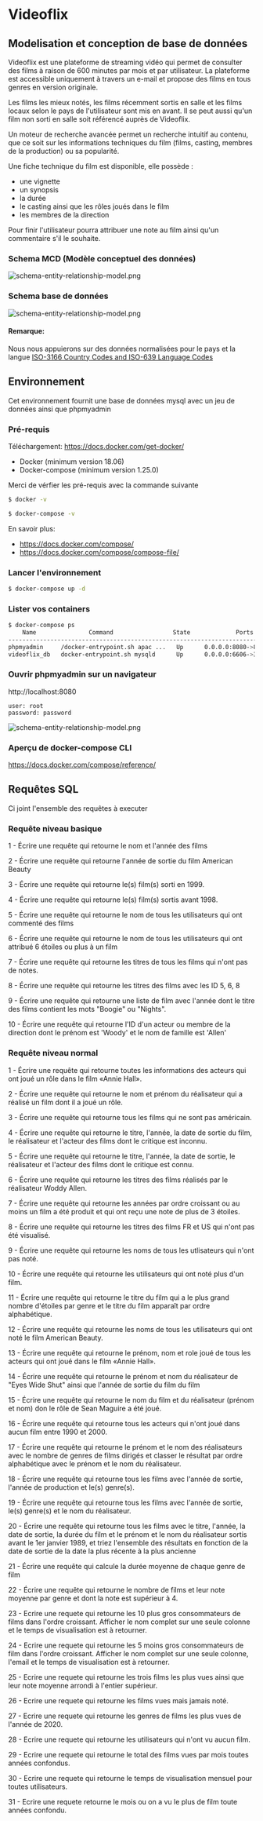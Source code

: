# Videoflix

##  Modelisation et conception de base de données

Videoflix est une plateforme de streaming vidéo qui permet de consulter des films à raison de 600 minutes par mois et par utilisateur.
La plateforme est accessible uniquement à travers un e-mail et propose des films en tous genres en version originale.

Les films les mieux notés, les films récemment sortis en salle et les films locaux selon le pays de l'utilisateur sont mis en avant. 
Il se peut aussi qu'un film non sorti en salle soit référencé auprès de Videoflix.

Un moteur de recherche avancée permet un recherche intuitif au contenu, que ce soit sur les informations techniques du film (films, casting, membres de la production) ou sa popularité.

Une fiche technique du film est disponible, elle possède :
* une vignette
* un synopsis
* la durée
* le casting ainsi que les rôles joués dans le film
* les membres de la direction

Pour finir l'utilisateur pourra attribuer une note au film ainsi qu'un commentaire s'il le souhaite.

### Schema MCD (Modèle conceptuel des données)
![schema-entity-relationship-model.png](schema-entity-relationship-model.png)

### Schema base de données 
![schema-entity-relationship-model.png](schema-database.png)

#### Remarque: 
Nous nous appuierons sur des données normalisées pour le pays et la langue 
[ISO-3166 Country Codes and ISO-639 Language Codes](https://docs.oracle.com/cd/E13214_01/wli/docs92/xref/xqisocodes.html)


## Environnement

Cet environnement fournit une base de données mysql avec un jeu de données ainsi que phpmyadmin

### Pré-requis

Téléchargement: https://docs.docker.com/get-docker/

* Docker (minimum version 18.06)
* Docker-compose (minimum version 1.25.0)

Merci de vérfier les pré-requis avec la commande suivante

```bash
$ docker -v
``` 

```bash
$ docker-compose -v
``` 
En savoir plus:
* https://docs.docker.com/compose/
* https://docs.docker.com/compose/compose-file/


### Lancer l'environnement

```bash
$ docker-compose up -d
```

### Lister vos containers

```bash
$ docker-compose ps
    Name               Command                 State             Ports
---------------------------------------------------------------------------------------------
phpmyadmin     /docker-entrypoint.sh apac ...   Up      0.0.0.0:8080->80/tcp
videoflix_db   docker-entrypoint.sh mysqld      Up      0.0.0.0:6606->3306/tcp, 33060/tcp
```

### Ouvrir phpmyadmin sur un navigateur
http://localhost:8080

```
user: root
password: password
``` 

![schema-entity-relationship-model.png](phpmyadmin.png)

### Aperçu de docker-compose CLI
https://docs.docker.com/compose/reference/


## Requêtes SQL
Ci joint l'ensemble des requêtes à executer

### Requête niveau basique

1 - Écrire une requête qui retourne le nom et l'année des films

2 - Écrire une requête qui retourne l'année de sortie du film American Beauty

3 - Écrire une requête qui retourne le(s) film(s) sorti en 1999.

4 - Écrire une requête qui retourne le(s) film(s) sortis avant 1998.

5 - Écrire une requête qui retourne le nom de tous les utilisateurs qui ont commenté des films

6 - Écrire une requête qui retourne le nom de tous les utilisateurs qui ont attribué 6 étoiles ou plus à un film

7 - Écrire une requête qui retourne les titres de tous les films qui n'ont pas de notes.

8 - Écrire une requête qui retourne les titres des films avec les ID 5, 6, 8

9 - Écrire une requête qui retourne une liste de film avec l'année dont le titre des films contient les mots "Boogie" ou "Nights".

10 - Écrire une requête qui retourne l'ID d'un acteur ou membre de la direction dont le prénom est 'Woody' et le nom de famille est 'Allen'

### Requête niveau normal

1 - Écrire une requête qui retourne toutes les informations des acteurs qui ont joué un rôle dans le film «Annie Hall».

2 - Écrire une requête qui retourne le nom et prénom du réalisateur qui a réalisé un film dont il a joué un rôle.

3 - Écrire une requête qui retourne tous les films qui ne sont pas américain.

4 - Écrire une requête qui retourne le titre, l'année, la date de sortie du film, le réalisateur et l'acteur des films dont le critique est inconnu.

5 - Écrire une requête qui retourne le titre, l'année, la date de sortie, le réalisateur et l'acteur des films dont le critique est connu.

6 - Écrire une requête qui retourne les titres des films réalisés par le réalisateur Woddy Allen.

7 - Écrire une requête qui retourne les années par ordre croissant ou au moins un film a été produit et qui ont reçu une note de plus de 3 étoiles.

8 - Écrire une requête qui retourne les titres des films FR et US qui n'ont pas été visualisé.

9 - Écrire une requête qui retourne les noms de tous les utlisateurs qui n'ont pas noté.

10 - Écrire une requête qui retourne les utilisateurs qui ont noté plus d'un film.

11 - Écrire une requête qui retourne le titre du film qui a le plus grand nombre d'étoiles par genre et le titre du film apparaît par ordre alphabétique.

12 - Écrire une requête qui retourne les noms de tous les utilisateurs qui ont noté le film American Beauty.

13 - Écrire une requête qui retourne le prénom, nom et role joué de tous les acteurs qui ont joué dans le film «Annie Hall».

14 - Écrire une requête qui retourne le prénom et nom du réalisateur de "Eyes Wide Shut" ainsi que l'année de sortie du film du film

15 - Écrire une requête qui retourne le nom du film et du réalisateur (prénom et nom) don le rôle de Sean Maguire a été joué.

16 - Écrire une requête qui retourne tous les acteurs qui n'ont joué dans aucun film entre 1990 et 2000.

17 - Écrire une requête qui retourne le prénom et le nom des réalisateurs avec le nombre de genres de films dirigés et classer le résultat par ordre alphabétique avec le prénom et le nom du réalisateur.

18 - Écrire une requête qui retourne tous les films avec l'année de sortie, l'année de production et le(s) genre(s).

19 - Écrire une requête qui retourne tous les films avec l'année de sortie, le(s) genre(s) et le nom du réalisateur.

20 - Écrire une requête qui retourne tous les films avec le titre, l'année, la date de sortie, la durée du film et le prénom et le nom du réalisateur sortis avant le 1er janvier 1989, et triez l'ensemble des résultats en fonction de la date de sortie de la date la plus récente à la plus ancienne

21 - Écrire une requête qui calcule la durée moyenne de chaque genre de film

22 - Écrire une requête qui retourne le nombre de films et leur note moyenne par genre et dont la note est supérieur à 4.

23 - Ecrire une requete qui retourne les 10 plus gros consommateurs de films dans l'ordre croissant. Afficher le nom complet sur une seule colonne et le temps de visualisation est à retourner.

24 - Ecrire une requete qui retourne les 5 moins gros consommateurs de film dans l'ordre croissant. Afficher le nom complet sur une seule colonne, l'email et le temps de visualisation est à retourner.

25 - Ecrire une requete qui retourne les trois films les plus vues ainsi que leur note moyenne arrondi à l'entier supérieur.

26 - Ecrire une requete qui retourne les films vues mais jamais noté.

27 - Ecrire une requete qui retourne les genres de films les plus vues de l'année de 2020.

28 - Ecrire une requete qui retourne les utilisateurs qui n'ont vu aucun film.

29 - Ecrire une requete qui retourne le total des films vues par mois toutes années confondus.

30 - Ecrire une requete qui retourne le temps de visualisation mensuel pour toutes utilisateurs.

31 - Ecrire une requete retourne le mois ou on a vu le plus de film toute années confondu.


